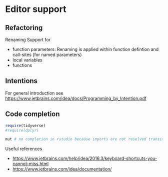Editor support
===============


Refactoring
------------

Renaming Support for
* function parameters: Renaming is applied within function defintion and call-sites (for named parameters)
* local variables
* functions


Intentions
----------


For general introduction see https://www.jetbrains.com/idea/docs/Programming_by_Intention.pdf

Code completion
------------


```r
require(tidyverse)
#require(dplyr)

mut # no completion in rstudio because imports are not resolved transitively
```


Useful references

* https://www.jetbrains.com/help/idea/2016.3/keyboard-shortcuts-you-cannot-miss.html
* https://www.jetbrains.com/idea/documentation/